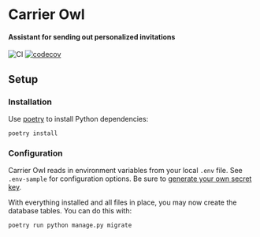 # Carrier Owl
#### Assistant for sending out personalized invitations

![CI](https://github.com/RevolutionTech/carrier-owl/actions/workflows/ci.yml/badge.svg)
[![codecov](https://codecov.io/gh/RevolutionTech/carrier-owl/branch/main/graph/badge.svg)](https://codecov.io/gh/RevolutionTech/carrier-owl)

## Setup

### Installation

Use [poetry](https://github.com/sdispater/poetry) to install Python dependencies:

    poetry install

### Configuration

Carrier Owl reads in environment variables from your local `.env` file. See `.env-sample` for configuration options. Be sure to [generate your own secret key](http://stackoverflow.com/a/16630719).

With everything installed and all files in place, you may now create the database tables. You can do this with:

    poetry run python manage.py migrate
